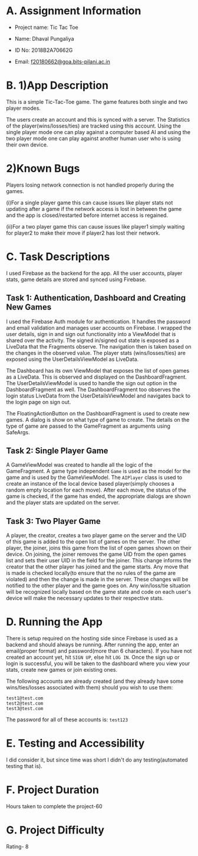# A. Assignment Information

- Project name: Tic Tac Toe

- Name: Dhaval Pungaliya

- ID No: 2018B2A70662G

- Email: f20180662@goa.bits-pilani.ac.in


# B. 1)App Description

This is a simple Tic-Tac-Toe game. The game features both single and two player modes. 

The users create an account and this is synced with a server. 
The Statistics of the player(wins/losses/ties) are tracked using this account. 
Using the single player mode one can play against a computer based AI and using the two player mode one can play against another human user who is using their own device.


# 2)Known Bugs

Players losing network connection is not handled properly during the games. 

(i)For a single player game this can cause issues like player stats not updating after a game if the network access is lost in between the game and the app is closed/restarted before internet access is regained. 

(ii)For a two player game this can cause issues like player1 simply waiting for player2 to make their move if player2 has lost their network.


# C. Task Descriptions

I used Firebase as the backend for the app. All the user accounts, player stats, game details are stored and synced using Firebase.

## Task 1: Authentication, Dashboard and Creating New Games

I used the Firebase Auth module for authentication. It handles the password and email validation and manages user accounts on Firebase. I wrapped the user details, sign in and sign out functionality into a ViewModel that is shared over the activity. The signed in/signed out state is exposed as a LiveData that the Fragments observe. The navigation then is taken based on the changes in the observed value. The player stats (wins/losses/ties) are exposed using the UserDetailsViewModel as LiveData.

The Dashboard has its own ViewModel that exposes the list of open games as a LiveData. This is observed and displayed on the DashboardFragment. The UserDetailsViewModel is used to handle the sign out option in the DashboardFragment as well. The DashboardFragment too observes the login status LiveData from the UserDetailsViewModel and navigates back to the login page on sign out.

The FloatingActionButton on the DashboardFragment is used to create new games. A dialog is show on what type of game to create. The details on the type of game are passed to the GameFragment as arguments using SafeArgs.

## Task 2: Single Player Game

A GameViewModel was created to handle all the logic of the GameFragment. A game type independent `Game`  is used as the model for the game and is used by the GameViewModel. The `AIPlayer` class is used to create an instance of the local device based player(simply chooses a random empty location for each move). After each move, the status of the game is checked, if the game has ended, the appropriate dialogs are shown and the player stats are updated on the server.


## Task 3: Two Player Game

A player, the creator, creates a two player game on the server and the UID of this game is added to the open list of games on the server. The other player, the joiner, joins this game from the list of open games shown on their device. On joining, the joiner removes the game UID from the open games list and sets their user UID in the field for the joiner. This change informs the creator that the other player has joined and the game starts. Any move that is made is checked locally(to ensure that the no rules of the game are violated) and then the change is made in the server. These changes will be notified to the other player and the game goes on. Any win/loss/tie situation will be recognized locally based on the game state and code on each user's device will make the necessary updates to their respective stats.

# D. Running the App

There is setup required on the hosting side since Firebase is used as a backend and should always be running.
After running the app, enter an email(proper format) and password(more than 6 characters). If you have not created an account yet, hit `SIGN UP`, else hit `LOG IN`. Once the sign up or login is successful, you will be taken to the dashboard where you view your stats, create new games or join existing ones. 

The following accounts are already created (and they already have some wins/ties/losses associated with them) should you wish to use them:
```
test1@test.com 
test2@test.com
test3@test.com
```
The password for all of these accounts is: `test123`

# E. Testing and Accessibility

I did consider it, but since time was short I didn't do any testing(automated testing that is).

# F. Project Duration

Hours taken to complete the project-60

# G. Project Difficulty

Rating- 8
